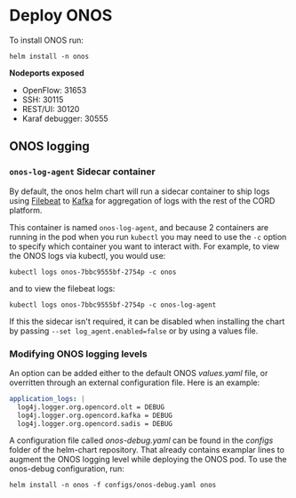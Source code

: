 # Deploy ONOS

To install ONOS run:

```shell
helm install -n onos
```

**Nodeports exposed**

* OpenFlow: 31653
* SSH: 30115
* REST/UI: 30120
* Karaf debugger: 30555

## ONOS logging

### `onos-log-agent` Sidecar container

By default, the onos helm chart will run a sidecar container to ship logs using
[Filebeat](https://www.elastic.co/guide/en/beats/filebeat/current/index.html)
to [Kafka](kafka.md) for aggregation of logs with the rest of the CORD
platform.

This container is named `onos-log-agent`, and because 2 containers are running
in the pod when you run `kubectl` you may need to use the `-c` option to
specify which container you want to interact with.  For example, to view the
ONOS logs via kubectl, you would use:

    kubectl logs onos-7bbc9555bf-2754p -c onos

and to view the filebeat logs:

    kubectl logs onos-7bbc9555bf-2754p -c onos-log-agent

If this the sidecar isn't required, it can be disabled when installing the
chart by passing `--set log_agent.enabled=false` or by using a values file.

### Modifying ONOS logging levels

An option can be added either to the default ONOS *values.yaml* file, or
overritten through an external configuration file. Here is an example:

```yaml
application_logs: |
  log4j.logger.org.opencord.olt = DEBUG
  log4j.logger.org.opencord.kafka = DEBUG
  log4j.logger.org.opencord.sadis = DEBUG
```

A configuration file called *onos-debug.yaml* can be found in the *configs* folder of the helm-chart repository. That already contains examplar lines to augment the ONOS logging level while deploying the ONOS pod. To use the onos-debug configuration, run:

```shell
helm install -n onos -f configs/onos-debug.yaml onos
```
